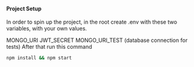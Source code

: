 #### Project Setup

In order to spin up the project, in the root create .env with these two variables, with your own values.

MONGO_URI
JWT_SECRET
MONGO_URI_TEST (database connection for tests)
After that run this command

```bash
npm install && npm start
```

